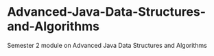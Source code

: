 Advanced-Java-Data-Structures-and-Algorithms
============================================

Semester 2 module on Advanced Java Data Structures and Algorithms
